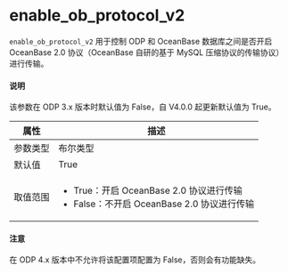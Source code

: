 # enable_ob_protocol_v2

`enable_ob_protocol_v2` 用于控制 ODP 和 OceanBase 数据库之间是否开启 OceanBase 2.0 协议（OceanBase 自研的基于 MySQL 压缩协议的传输协议）进行传输。

<main id="notice" type='explain'>
  <h4>说明</h4>
  <p>该参数在 ODP 3.x 版本时默认值为 False，自 V4.0.0 起更新默认值为 True。</p>
</main>

|  属性    | 描述     |
|----------|---------|
| 参数类型 |   布尔类型      |
| 默认值   | True     |
| 取值范围 | <ul><li>True：开启 OceanBase 2.0 协议进行传输</li><li>False：不开启 OceanBase 2.0 协议进行传输</li></ul>  |

<main id="notice" type='notice'>
  <h4>注意</h4>
  <p>在 ODP 4.x 版本中不允许将该配置项配置为 False，否则会有功能缺失。</p>
</main>
